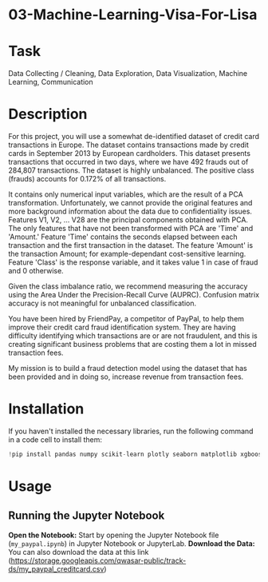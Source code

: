 # 03-Machine-Learning-Visa-For-Lisa
# Task
Data Collecting / Cleaning, Data Exploration, Data Visualization, Machine Learning, Communication

# Description
For this project, you will use a somewhat de-identified dataset of credit card transactions in Europe. The dataset contains transactions made by credit cards in September 2013 by European cardholders. This dataset presents transactions that occurred in two days, where we have 492 frauds out of 284,807 transactions. The dataset is highly unbalanced. The positive class (frauds) accounts for 0.172% of all transactions.

It contains only numerical input variables, which are the result of a PCA transformation. Unfortunately, we cannot provide the original features and more background information about the data due to confidentiality issues. Features V1, V2, … V28 are the principal components obtained with PCA. The only features that have not been transformed with PCA are 'Time' and 'Amount.' Feature 'Time' contains the seconds elapsed between each transaction and the first transaction in the dataset. The feature 'Amount' is the transaction Amount; for example-dependant cost-sensitive learning. Feature 'Class' is the response variable, and it takes value 1 in case of fraud and 0 otherwise.

Given the class imbalance ratio, we recommend measuring the accuracy using the Area Under the Precision-Recall Curve (AUPRC). Confusion matrix accuracy is not meaningful for unbalanced classification.

You have been hired by FriendPay, a competitor of PayPal, to help them improve their credit card fraud identification system. They are having difficulty identifying which transactions are or are not fraudulent, and this is creating significant business problems that are costing them a lot in missed transaction fees.

My mission is to build a fraud detection model using the dataset that has been provided and in doing so, increase revenue from transaction fees.

# Installation
If you haven't installed the necessary libraries, run the following command in a code cell to install them:
   ```python
   !pip install pandas numpy scikit-learn plotly seaborn matplotlib xgboost
   ```

# Usage
## Running the Jupyter Notebook

**Open the Notebook:** Start by opening the Jupyter Notebook file (`my_paypal.ipynb`) in Jupyter Notebook or JupyterLab.
**Download the Data:** You can also download the data at this link (https://storage.googleapis.com/qwasar-public/track-ds/my_paypal_creditcard.csv)